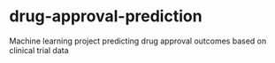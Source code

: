 # drug-approval-prediction
Machine learning project predicting drug approval outcomes based on clinical trial data
